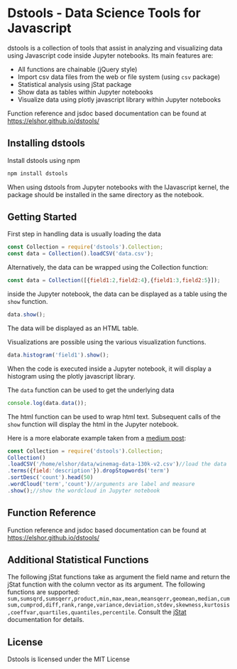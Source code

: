 Dstools - Data Science Tools for Javascript
===========================================

dstools is a collection of tools that assist in analyzing and visualizing data using Javascript code inside Jupyter notebooks. Its main features are:
* All functions are chainable (jQuery style)
* Import csv data files from the web or file system (using `csv` package)
* Statistical analysis using jStat package
* Show data as tables within Jupyter notebooks
* Visualize data using plotly javascript library within Jupyter notebooks

Function reference and jsdoc based documentation can be found at https://elshor.github.io/dstools/

## Installing dstools
Install dstools using npm

```bash
npm install dstools
```

When using dstools from Jupyter notebooks with the IJavascript kernel, the package should be installed in the same directory as the notebook.

## Getting Started
First step in handling data is usually loading the data
```js
const Collection = require('dstools').Collection;
const data = Collection().loadCSV('data.csv');
```

Alternatively, the data can be wrapped using the Collection function:
```js
const data = Collection([{field1:2,field2:4},{field1:3,field2:5}]);
```

inside the Jupyter notebook, the data can be displayed as a table using the `show` function.
```js
data.show();
```
The data will be displayed as an HTML table.

Visualizations are possible using the various visualization functions.
```js
data.histogram('field1').show();
```
When the code is executed inside a Jupyter notebook, it will display a histogram using the plotly javascript library.

The `data` function can be used to get the underlying data
```js
console.log(data.data());
```
The html function can be used to wrap html text. Subsequent calls of the `show` function will display the html in the Jupyter notebook.

Here is a more elaborate example taken from a [medium post](https://medium.com/@elshor/learning-to-talk-about-wine-using-javascript-7b59d0e0a0f):
```js
const Collection = require('dstools').Collection;
Collection()
.loadCSV('/home/elshor/data/winemag-data-130k-v2.csv')//load the data
.terms({field:'description'}).dropStopwords('term')
.sortDesc('count').head(50)
.wordCloud('term','count')//arguments are label and measure
.show();//show the wordcloud in Jupyter notebook
```

## Function Reference
Function reference and jsdoc based documentation can be found at https://elshor.github.io/dstools/
## Additional Statistical Functions
The following jStat functions take as argument the field name and return the jStat function with the column vector as its argument. The following functions are supported: `sum,sumsqrd,sumsqerr,product,min,max,mean,meansqerr,geomean,median,cumsum,cumprod,diff,rank,range,variance,deviation,stdev,skewness,kurtosis,coeffvar,quartiles,quantiles,percentile`. Consult the [jStat](https://jstat.github.io/all.html) documentation for details.

## License
Dstools is licensed under the MIT License